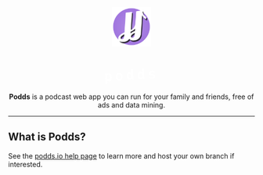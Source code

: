 <p align="center">
  <img src="static/podds.svg" alt="Podds logo" height="80" />
</p>

<h1 align="center" style="font-family:monospace; letter-spacing:0.2em; font-weight:bold; transform:rotate(-3deg); color:#fff;">
  podds
</h1>

<p align="center">
  <b>Podds</b> is a podcast web app you can run for your family and friends, free of ads and data mining.
</p>

---

## What is Podds?

See the [podds.io help page](https://podds.io/settings?section=help) to learn more and host your own branch if interested.